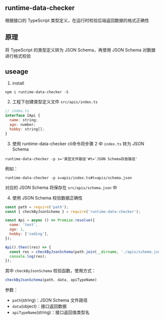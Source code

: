 ## runtime-data-checker
根据接口的 TypeScript 类型定义，在运行时校验后端返回数据的格式正确性

## 原理
将 TypeScript 的类型定义转为 JSON Schema，再使用 JSON Schema 对数据进行格式校验

## useage
1. install
```
npm i runtime-data-checker -S
```

2. 工程下创建类型定义文件
`src/apis/index.ts`

```javascript
// index.ts
interface IApi {
  name: string;
  age: number;
  hobby: string[];
}
```

3. 使用 runtime-data-checker cli命令将步骤 2 中 `index.ts` 转为 JSON Schema
```
runtime-data-checker -p s='类型文件路径'#t='JSON Schema存放路径'
```
例如：
```
runtime-data-checker -p s=apis/index.ts#t=apis/schema.json
```
对应的 JSON Schema 将保存在 `src/apis/schema.json` 中

4. 使用 JSON Schema 校验数据正确性
```javascript
const path = require('path');
const { checkByJsonSchema } = require('runtime-data-checker');

const Api = async () => Promise.resolve({
  name: 'test',
  age: 1,
  hobby: ['coding'],
});

Api().then((res) => {
  const res = checkByJsonSchema(path.join(__dirname, './apis/schema.json'), res, 'IApi');
  console.log(res);
});
```
其中 `checkByJsonSchema` 校验函数，使用方式：
```javascript
checkByJsonSchema(path, data, apiTypeName)
```
参数：
- `path`(string)：JSON Schema 文件路径
- `data`(object)：接口返回数据
- `apiTypeName`(string)：接口返回值类型名


